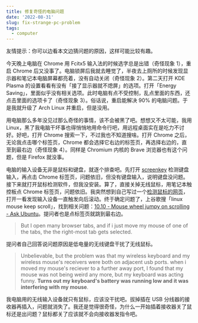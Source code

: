 ```yaml
---
title: 修复奇怪的电脑问题
date: '2022-08-31'
slug: fix-strange-pc-problem
tags:
  - computer
---
```


友情提示：你可以边看本文边猜问题的原因，这样可能比较有趣。

今天晚上电脑在 Chrome 用 Fcitx5 输入法的时候选字总是出错（奇怪现象 1），重启 Chrome 后又没事了。电脑锁屏后我就去睡觉了，半夜去上厕所的时候发现显示器和笔记本电脑屏幕都亮着，没有自动关闭（奇怪现象 2）。第二天打开 KDE Plasma 的设置看看有没有「接了显示器就不熄屏」的选项。打开「Energy Saving」，里面似乎没有相关选项。此时电脑有点不受控制，乱点里面的东西，还点击里面的选项卡了（奇怪现象 3）。俗话说，重启能解决 90% 的电脑问题。于是我就升级了 Arch Linux 并重启，但是没用。

用电脑那么多年没见过那么奇怪的事情，该不会被黑了吧。想想又不太可能，我用 Linux，黑了我电脑干坏事也得悄悄地用命令行吧，用远程桌面实在是吃力不讨好。好吧，打开 Chrome 搜索一下，不过我也不知道搜啥。打开 Chrome 之后，无论我点击哪个标签页，Chrome 都会选择它右边的标签页，再选择右边的，直至到最右边（奇怪现象 4）。同样是 Chromium 内核的 Brave 浏览器也有这个问题，但是 Firefox 就没事。

电脑的输入设备无非是鼠标和键盘，就逐个排查吧。先打开 [screenkey](https://www.thregr.org/~wavexx/software/screenkey/) 检测键盘输入，再点击 Chrome 标签页，问题依旧，但没有键盘输入，说明键盘没问题。接下来就打开鼠标检测软件，但我没安装。算了，直接关掉无线鼠标，用笔记本触控板点 Chrome 标签页，问题依旧。我突然想到自己写过一个[检测鼠标的网页](https://github.com/CyrusYip/mouse-detector)，打开一看发现输入设备一直触发向后滚动。终于确定问题了，上谷歌搜「linux mouse keep scroll」，找到相关问题：[10.10 - Mouse wheel jumpy on scrolling - Ask Ubuntu](https://askubuntu.com/questions/32280/mouse-wheel-jumpy-on-scrolling)。提问者也是点标签页就跳到最右边。

> But I open many browser tabs, and if i just move my mouse of one of the tabs, the the right-most tab gets selected.

提问者自己回答说问题原因是低电量的无线键盘干扰了无线鼠标。

> Unbelievable, but the problem was that my wireless keyboard and my wireless mouse's receivers were both on adjacent usb ports. when i moved my mouse's reciever to a further away port, I found that my mouse was not being weird any more, but my keyboard was acting funny. **Turns out my keyboard's battery was running low and it was interfering with my mouse**.

我电脑用的无线输入设备就只有鼠标，应该没干扰吧。拔掉插在 USB 分线器的接收器再插入，问题就消失了。我还是觉得很奇怪，为什么一开始插着接收器关了鼠标还是出问题？鼠标都关了应该就不会向接收器发指令吧。
